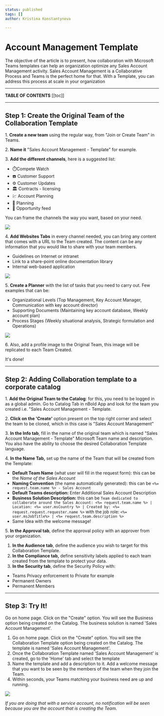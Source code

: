 ```yaml
---
status: published
tags: []
author: Kristina Konstantynova

---
```

# Account Management Template

The objective of the article is to present, how collaboration with Microsoft Teams templates can help an organization optimize any Sales Account Management activity. Sales Account Management is a Collaborative Process and Teams is the perfect home for that. With a Template, you can address this process at scale in your organization

***

**TABLE OF CONTENTS**
[[toc]]

***

## Step 1: Create the Original Team of the Collaboration Template

1\. **Create a new team** using the regular way, from "Join or Create Team" in Teams.

2\. **Name it** "Sales Account Management - Template" for example.

3\. **Add the different channels**, here is a suggested list:

* ⏱️Compete Watch
* ☎️ Customer Support
* ⚙️ Customer Updates
* 🏛️ Contracts - licensing
* 💹 Account Planning
* 📅 Planning
* 📢 Opportunity feed

You can frame the channels the way you want, based on your need.

![](https://downloads.intercomcdn.com/i/o/166562826/597b92d4743978a45361c544/Screen+Shot+2019-11-22+at+4.56.06+PM.png)

4\. **Add Websites Tabs** in every channel needed, you can bring any content that comes with a URL to the Team created. The content can be any information that you would like to share with your team members.

* Guidelines on Internet or intranet
* Link to a share-point online documentation library
* Internal web-based application

![](https://downloads.intercomcdn.com/i/o/166565521/ec01e232d2ede460a21a3db1/Screen+Shot+2019-11-22+at+4.58.56+PM.png)

5\. **Create a Planner** with the list of tasks that you need to carry out. Few examples that can be:

* Organizational Levels (Top Management, Key Account Manager, Communication with key account director)
* Supporting Documents (Maintaining key account database, Weekly account plan)
* Process Stages (Weekly situational analysis, Strategic formulation and Operations)

![](https://downloads.intercomcdn.com/i/o/166565567/56049c2a0e0bbd4ddc3b380c/Screen+Shot+2019-11-22+at+4.57.01+PM.png)

6\. Also, add a profile image to the Original Team, this image will be replicated to each Team Created.

It's done!

***

## Step 2: Adding Collaboration template to a corporate catalog

1\. **Add the Original Team to the Catalog**: for this, you need to be logged in as a global admin. Go to Catalog Tab in nBold App and look for the team you created i.e. "Sales Account Management - Template.

2\. **Click on the 'Create'** option present on the top right corner and select the team to be cloned, which in this case is "Sales Account Management"

3\. **In the Info tab**, fill in the name of the original team which is named "Sales Account Management - Template" Microsoft Team name and description. You also have the ability to choose the desired Collaboration Template language.

4\. **In the Name Tab,** set up the name of the Team that will be created from the Template:

* **Default Team Name** (what user will fill in the request form): this can be the _Name of the Sales Account_
* **Naming Convention** (the name automatically generated): this can be `<%= request.team.name %> - Sales Account`
* **Default Teams description:** Enter Additional Sales Account Description
* **Business Solution Description:** this can be `Team dedicated to collaborate around the Sales Account: <%= request.team.name %> | Location: <%= user.msCountry %> | Created by: <%= request.request.requester.name %>` with the job role: `<%= user.msJobTitle%> | <%= request.team.description %>`
* Same Idea with the welcome message!

5\. **In the Approval tab**, define the approval policy with an approver from your organization.

1. **In the Audience tab**, define the audience you wish to target for this Collaboration Template.
2. **In the Compliance tab,** define sensitivity labels applied to each team created from the template to protect your data.
3. **In the Security tab**, define the Security Policy with:

* Teams Privacy enforcement to Private for example
* Permanent Owners
* Permanent Members

***

## Step 3: Try It!

Go on home page. Click on the "Create" option. You will see the Business option being created on the Catalog. The business solution is named 'Sales Account Management'.

1. Go on home page. Click on the "Create" option. You will see the Collaboration Template option being created on the Catalog. The template is named 'Sales Account Management'.
2. Once the Collaboration Template named 'Sales Account Management' is created, go to the 'Home' tab and select the template
3. Name the template and add a description to it. Add a welcome message that you want to be seen by the members of the team when they join the Team.
4. Within seconds, your Teams matching your business need are up and running.

![](/media/screenshot-2022-02-11-at-09-57-24.png)

_If you are doing that with a service account, no notification will be seen because you are the account that is creating the Team._